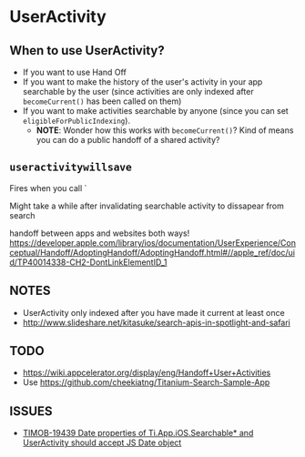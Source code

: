 # UserActivity

## When to use UserActivity?

* If you want to use Hand Off
* If you want to make the history of the user's activity in your app searchable by the user (since activities are only indexed after `becomeCurrent()` has been called on them)
* If you want to make activities searchable by anyone (since you can set `eligibleForPublicIndexing`).
	* **NOTE**: Wonder how this works with `becomeCurrent()`? Kind of means you can do a public handoff of a shared activity?

## `useractivitywillsave`
Fires when you call `

Might take a while after invalidating searchable activity to dissapear from search

handoff between apps and websites both ways!
https://developer.apple.com/library/ios/documentation/UserExperience/Conceptual/Handoff/AdoptingHandoff/AdoptingHandoff.html#//apple_ref/doc/uid/TP40014338-CH2-DontLinkElementID_1


## NOTES
* UserActivity only indexed after you have made it current at least once
* http://www.slideshare.net/kitasuke/search-apis-in-spotlight-and-safari

## TODO
* https://wiki.appcelerator.org/display/eng/Handoff+User+Activities
* Use https://github.com/cheekiatng/Titanium-Search-Sample-App

## ISSUES
* [TIMOB-19439 Date properties of Ti.App.iOS.Searchable* and UserActivity should accept JS Date object](https://jira.appcelerator.org/browse/TIMOB-19439)
